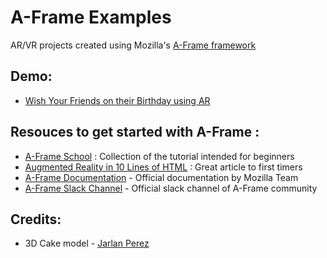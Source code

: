 # A-Frame Examples
AR/VR projects created using Mozilla's  [A-Frame framework](https://aframe.io/)

## Demo:
- [Wish Your Friends on their Birthday using AR](https://hackyroot.github.io/A-Frame-Examples/Happy_Birthday/demo.html)

## Resouces to get started with A-Frame :
- [A-Frame School](https://aframe.io/aframe-school/#/ "A-Frame School") : Collection of the tutorial intended for beginners
- [Augmented Reality in 10 Lines of HTML](https://medium.com/arjs/augmented-reality-in-10-lines-of-html-4e193ea9fdbf) : Great article to first timers
- [A-Frame Documentation](https://aframe.io/docs/0.8.0/introduction/) - Official documentation by Mozilla Team
- [A-Frame Slack Channel](https://aframevr-slack.herokuapp.com/) - Official slack channel of A-Frame community

## Credits:
- 3D Cake model - [Jarlan Perez](https://poly.google.com/view/5Xt6xQiR3qN)
